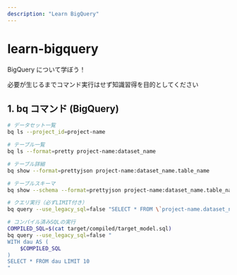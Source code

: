 ```yaml
---
description: "Learn BigQuery"
---
```


# learn-bigquery

BigQuery について学ぼう！

必要が生じるまでコマンド実行はせず知識習得を目的としてください

## 1. bq コマンド (BigQuery)

```sh
# データセット一覧
bq ls --project_id=project-name

# テーブル一覧
bq ls --format=pretty project-name:dataset_name

# テーブル詳細
bq show --format=prettyjson project-name:dataset_name.table_name

# テーブルスキーマ
bq show --schema --format=prettyjson project-name:dataset_name.table_name

# クエリ実行（必ずLIMIT付き）
bq query --use_legacy_sql=false "SELECT * FROM \`project-name.dataset_name.table_name\` LIMIT 10"

# コンパイル済みSQLの実行
COMPILED_SQL=$(cat target/compiled/target_model.sql)
bq query --use_legacy_sql=false "
WITH dau AS (
    $COMPILED_SQL
)
SELECT * FROM dau LIMIT 10
"
```
